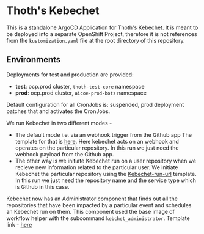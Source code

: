 # Thoth's Kebechet

This is a standalone ArgoCD Application for Thoth's Kebechet. It is meant to be deployed into a separate OpenShift
Project, therefore it is not references from the `kustomization.yaml` file at the root directory of this
repository.

## Environments

Deployments for test and production are provided:

* **test**: ocp.prod cluster, `thoth-test-core` namespace
* **prod**: ocp.prod cluster, `aicoe-prod-bots` namespace

Default configuration for all CronJobs is: suspended, prod deployment patches that and activates the CronJobs.

We run Kebechet in two different modes - 
* The default mode i.e. via an webhook trigger from the Github app 
  The template for that is [here](https://github.com/thoth-station/thoth-application/blob/master/kebechet/base/openshift-templates/kebechet.yaml). Here kebechet acts on an webhook and operates on the particular repository. In this run we just need the webhook payload from the Github app. 
* The other way is we initiate Kebechet run on a user repository when we recieve new information related to the particular user. We initiate Kebechet the particular repository using the [Kebechet-run-url](https://github.com/thoth-station/thoth-application/blob/master/kebechet/base/openshift-templates/kebechet-run-url.yaml) template. In this run we just need the repository name and the service type which is Github in this case. 

Kebechet now has an Administrator component that finds out all the repositories that have been impacted by a particular event and schedules an Kebechet run on them. This component used the base image of workflow helper with the subcommand `kebchet_administrator`. Template link - [here](https://github.com/thoth-station/thoth-application/blob/master/kebechet/base/openshift-templates/kebechet-administrator.yaml)